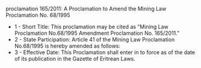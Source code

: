 proclamation 165&#x2F;2011: A Proclamation to Amend the Mining Law Proclamation No. 68&#x2F;1995

<ul>
			<li>1 - Short Title: This proclamation may be cited as &quot;Mining Law Proclamation No.68&#x2F;1995 Amendment Proclamation No. 165&#x2F;2011.&quot;<ul>
			</ul></li>			<li>2 - State Participation: Article 41 of the Mining Law Proclamation No.68&#x2F;1995 is hereby amended as follows:<ul>
			</ul></li>			<li>3 - Effective Date: This Proclamation shall enter in to force as of the date of its publication in the Gazette of Eritrean Laws.<ul>
			</ul></li></ul>